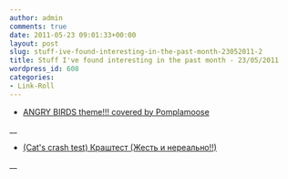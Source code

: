 ```yaml
---
author: admin
comments: true
date: 2011-05-23 09:01:33+00:00
layout: post
slug: stuff-ive-found-interesting-in-the-past-month-23052011-2
title: Stuff I've found interesting in the past month - 23/05/2011
wordpress_id: 608
categories:
- Link-Roll
---
```


  * [ANGRY BIRDS theme!!! covered by Pomplamoose](http://www.youtube.com/watch?v=7UCm6uyzNE8&feature=autoshare)
  
__
  * [(Cat's crash test) Краштест (Жесть и нереально!!)](http://www.youtube.com/watch?v=u011XHmYq1Q&feature=autoshare)
  
__
